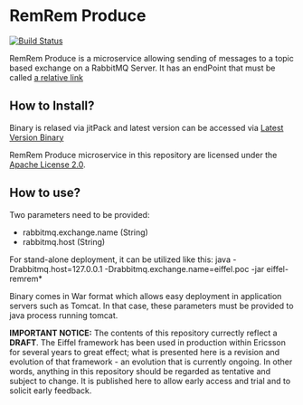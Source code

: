 # RemRem Produce

[![Build Status](https://travis-ci.org/Ericsson/eiffel-remrem-produce.svg?branch=master)](https://travis-ci.org/Ericsson/eiffel-remrem-produce)

RemRem Produce is a microservice allowing sending of messages to a topic based exchange on a RabbitMQ Server. It has an endPoint that must be called 
[a relative link](producer/msg)

## How to Install?
Binary is relased via jitPack and latest version can be accessed via 
[Latest Version Binary](https://jitpack.io/com/github/Ericsson/eiffel-remrem-produce/0.1.0/eiffel-remrem-produce-0.1.0.war)

RemRem Produce microservice in this repository are licensed under the [Apache License 2.0](./LICENSE).

## How to use?
Two parameters need to be provided:
* rabbitmq.exchange.name (String)
* rabbitmq.host (String)

For stand-alone deployment, it can be utilized like this:
	java -Drabbitmq.host=127.0.0.1 -Drabbitmq.exchange.name=eiffel.poc -jar eiffel-remrem*

Binary comes in War format which allows easy deployment in application servers such as Tomcat. In that case, these parameters must be provided to java process running tomcat.

__IMPORTANT NOTICE:__ The contents of this repository currectly reflect a __DRAFT__. The Eiffel framework has been used in production within Ericsson for several years to great effect; what is presented here is a revision and evolution of that framework - an evolution that is currently ongoing. In other words, anything in this repository should be regarded as tentative and subject to change. It is published here to allow early access and trial and to solicit early feedback.
